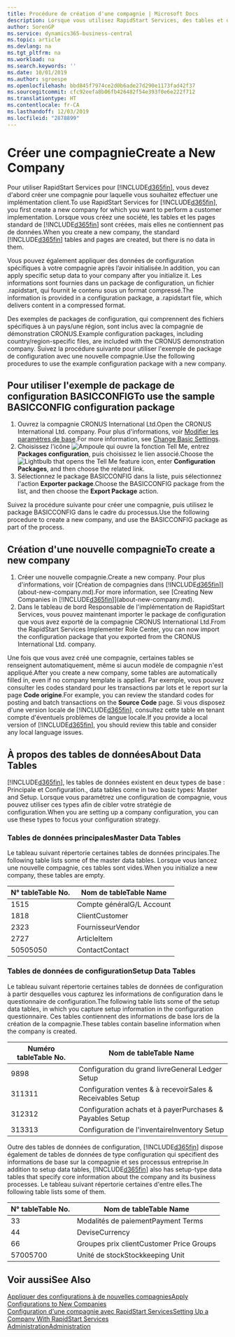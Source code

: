 ```yaml
---
title: Procédure de création d'une compagnie | Microsoft Docs
description: Lorsque vous utilisez RapidStart Services, des tables et des pages sont créées, mais elles ne contiennent pas de données.
author: SorenGP
ms.service: dynamics365-business-central
ms.topic: article
ms.devlang: na
ms.tgt_pltfrm: na
ms.workload: na
ms.search.keywords: ''
ms.date: 10/01/2019
ms.author: sgroespe
ms.openlocfilehash: bbd845f7974ce2d0b6ade27d290e1173fad42f37
ms.sourcegitcommit: cfc92eefa8b06fb426482f54e393f0e6e222f712
ms.translationtype: HT
ms.contentlocale: fr-CA
ms.lasthandoff: 12/03/2019
ms.locfileid: "2878899"
---
```

# <a name="create-a-new-company"></a><span data-ttu-id="59b29-103">Créer une compagnie</span><span class="sxs-lookup"><span data-stu-id="59b29-103">Create a New Company</span></span>
<span data-ttu-id="59b29-104">Pour utiliser RapidStart Services pour [!INCLUDE[d365fin](includes/d365fin_md.md)], vous devez d'abord créer une compagnie pour laquelle vous souhaitez effectuer une implémentation client.</span><span class="sxs-lookup"><span data-stu-id="59b29-104">To use RapidStart Services for [!INCLUDE[d365fin](includes/d365fin_md.md)], you first create a new company for which you want to perform a customer implementation.</span></span> <span data-ttu-id="59b29-105">Lorsque vous créez une société, les tables et les pages standard de [!INCLUDE[d365fin](includes/d365fin_md.md)] sont créées, mais elles ne contiennent pas de données.</span><span class="sxs-lookup"><span data-stu-id="59b29-105">When you create a new company, the standard [!INCLUDE[d365fin](includes/d365fin_md.md)] tables and pages are created, but there is no data in them.</span></span>

<span data-ttu-id="59b29-106">Vous pouvez également appliquer des données de configuration spécifiques à votre compagnie après l’avoir initialisée.</span><span class="sxs-lookup"><span data-stu-id="59b29-106">In addition, you can apply specific setup data to your company after you initialize it.</span></span> <span data-ttu-id="59b29-107">Les informations sont fournies dans un package de configuration, un fichier .rapidstart, qui fournit le contenu sous un format compressé.</span><span class="sxs-lookup"><span data-stu-id="59b29-107">The information is provided in a configuration package, a .rapidstart file, which delivers content in a compressed format.</span></span>  

<span data-ttu-id="59b29-108">Des exemples de packages de configuration, qui comprennent des fichiers spécifiques à un pays/une région, sont inclus avec la compagnie de démonstration CRONUS.</span><span class="sxs-lookup"><span data-stu-id="59b29-108">Example configuration packages, including country/region-specific files, are included with the CRONUS demonstration company.</span></span> <span data-ttu-id="59b29-109">Suivez la procédure suivante pour utiliser l'exemple de package de configuration avec une nouvelle compagnie.</span><span class="sxs-lookup"><span data-stu-id="59b29-109">Use the following procedures to use the example configuration package with a new company.</span></span>  

## <a name="to-use-the-sample-basicconfig-configuration-package"></a><span data-ttu-id="59b29-110">Pour utiliser l'exemple de package de configuration BASICCONFIG</span><span class="sxs-lookup"><span data-stu-id="59b29-110">To use the sample BASICCONFIG configuration package</span></span>  
1. <span data-ttu-id="59b29-111">Ouvrez la compagnie CRONUS International Ltd.</span><span class="sxs-lookup"><span data-stu-id="59b29-111">Open the CRONUS International Ltd. company.</span></span> <span data-ttu-id="59b29-112">Pour plus d'informations, voir [Modifier les paramètres de base](ui-change-basic-settings.md).</span><span class="sxs-lookup"><span data-stu-id="59b29-112">For more information, see [Change Basic Settings](ui-change-basic-settings.md).</span></span>
2. <span data-ttu-id="59b29-113">Choisissez l'icône ![Ampoule qui ouvre la fonction Tell Me](media/ui-search/search_small.png "Dites-moi ce que vous voulez faire"), entrez **Packages configuration**, puis choisissez le lien associé.</span><span class="sxs-lookup"><span data-stu-id="59b29-113">Choose the ![Lightbulb that opens the Tell Me feature](media/ui-search/search_small.png "Tell me what you want to do") icon, enter **Configuration Packages**, and then choose the related link.</span></span>  
3. <span data-ttu-id="59b29-114">Sélectionnez le package BASICCONFIG dans la liste, puis sélectionnez l'action **Exporter package**.</span><span class="sxs-lookup"><span data-stu-id="59b29-114">Choose the BASICCONFIG package from the list, and then choose the **Export Package** action.</span></span>  

<span data-ttu-id="59b29-115">Suivez la procédure suivante pour créer une compagnie, puis utilisez le package BASICCONFIG dans le cadre du processus.</span><span class="sxs-lookup"><span data-stu-id="59b29-115">Use the following procedure to create a new company, and use the BASICCONFIG package as part of the process.</span></span>  

## <a name="to-create-a-new-company"></a><span data-ttu-id="59b29-116">Création d'une nouvelle compagnie</span><span class="sxs-lookup"><span data-stu-id="59b29-116">To create a new company</span></span>  
1. <span data-ttu-id="59b29-117">Créer une nouvelle compagnie.</span><span class="sxs-lookup"><span data-stu-id="59b29-117">Create a new company.</span></span> <span data-ttu-id="59b29-118">Pour plus d'informations, voir [Création de compagnies dans [!INCLUDE[d365fin](includes/d365fin_md.md)]](about-new-company.md).</span><span class="sxs-lookup"><span data-stu-id="59b29-118">For more information, see [Creating New Companies in [!INCLUDE[d365fin](includes/d365fin_md.md)]](about-new-company.md).</span></span>
2. <span data-ttu-id="59b29-119">Dans le tableau de bord Responsable de l'implémentation de RapidStart Services, vous pouvez maintenant importer le package de configuration que vous avez exporté de la compagnie CRONUS International Ltd.</span><span class="sxs-lookup"><span data-stu-id="59b29-119">From the RapidStart Services Implementer Role Center, you can now import the configuration package that you exported from the CRONUS International Ltd. company.</span></span>

<span data-ttu-id="59b29-120">Une fois que vous avez créé une compagnie, certaines tables se renseignent automatiquement, même si aucun modèle de compagnie n'est appliqué.</span><span class="sxs-lookup"><span data-stu-id="59b29-120">After you create a new company, some tables are automatically filled in, even if no company template is applied.</span></span> <span data-ttu-id="59b29-121">Par exemple, vous pouvez consulter les codes standard pour les transactions par lots et le report sur la page **Code origine**.</span><span class="sxs-lookup"><span data-stu-id="59b29-121">For example, you can review the standard codes for posting and batch transactions on the **Source Code** page.</span></span> <span data-ttu-id="59b29-122">Si vous disposez d'une version locale de [!INCLUDE[d365fin](includes/d365fin_md.md)], consultez cette table en tenant compte d'éventuels problèmes de langue locale.</span><span class="sxs-lookup"><span data-stu-id="59b29-122">If you provide a local version of [!INCLUDE[d365fin](includes/d365fin_md.md)], you should review this table and consider any local language issues.</span></span>

## <a name="about-data-tables"></a><span data-ttu-id="59b29-123">À propos des tables de données</span><span class="sxs-lookup"><span data-stu-id="59b29-123">About Data Tables</span></span>
[!INCLUDE[d365fin](includes/d365fin_md.md)]<span data-ttu-id="59b29-124">, les tables de données existent en deux types de base : Principale et Configuration.</span><span class="sxs-lookup"><span data-stu-id="59b29-124">, data tables come in two basic types: Master and Setup.</span></span> <span data-ttu-id="59b29-125">Lorsque vous paramétrez une configuration de compagnie, vous pouvez utiliser ces types afin de cibler votre stratégie de configuration.</span><span class="sxs-lookup"><span data-stu-id="59b29-125">When you are setting up a company configuration, you can use these types to focus your configuration strategy.</span></span>  

### <a name="master-data-tables"></a><span data-ttu-id="59b29-126">Tables de données principales</span><span class="sxs-lookup"><span data-stu-id="59b29-126">Master Data Tables</span></span>  
<span data-ttu-id="59b29-127">Le tableau suivant répertorie certaines tables de données principales.</span><span class="sxs-lookup"><span data-stu-id="59b29-127">The following table lists some of the master data tables.</span></span> <span data-ttu-id="59b29-128">Lorsque vous lancez une nouvelle compagnie, ces tables sont vides.</span><span class="sxs-lookup"><span data-stu-id="59b29-128">When you initialize a new company, these tables are empty.</span></span>  

|<span data-ttu-id="59b29-129">N° table</span><span class="sxs-lookup"><span data-stu-id="59b29-129">Table No.</span></span>|<span data-ttu-id="59b29-130">Nom de table</span><span class="sxs-lookup"><span data-stu-id="59b29-130">Table Name</span></span>|  
|-------------------|--------------------|  
|<span data-ttu-id="59b29-131">15</span><span class="sxs-lookup"><span data-stu-id="59b29-131">15</span></span>|<span data-ttu-id="59b29-132">Compte général</span><span class="sxs-lookup"><span data-stu-id="59b29-132">G/L Account</span></span>|  
|<span data-ttu-id="59b29-133">18</span><span class="sxs-lookup"><span data-stu-id="59b29-133">18</span></span>|<span data-ttu-id="59b29-134">Client</span><span class="sxs-lookup"><span data-stu-id="59b29-134">Customer</span></span>|  
|<span data-ttu-id="59b29-135">23</span><span class="sxs-lookup"><span data-stu-id="59b29-135">23</span></span>|<span data-ttu-id="59b29-136">Fournisseur</span><span class="sxs-lookup"><span data-stu-id="59b29-136">Vendor</span></span>|  
|<span data-ttu-id="59b29-137">27</span><span class="sxs-lookup"><span data-stu-id="59b29-137">27</span></span>|<span data-ttu-id="59b29-138">Article</span><span class="sxs-lookup"><span data-stu-id="59b29-138">Item</span></span>|  
|<span data-ttu-id="59b29-139">5050</span><span class="sxs-lookup"><span data-stu-id="59b29-139">5050</span></span>|<span data-ttu-id="59b29-140">Contact</span><span class="sxs-lookup"><span data-stu-id="59b29-140">Contact</span></span>|  

### <a name="setup-data-tables"></a><span data-ttu-id="59b29-141">Tables de données de configuration</span><span class="sxs-lookup"><span data-stu-id="59b29-141">Setup Data Tables</span></span>  
<span data-ttu-id="59b29-142">Le tableau suivant répertorie certaines tables de données de configuration à partir desquelles vous capturez les informations de configuration dans le questionnaire de configuration.</span><span class="sxs-lookup"><span data-stu-id="59b29-142">The following table lists some of the setup data tables, in which you capture setup information in the configuration questionnaire.</span></span> <span data-ttu-id="59b29-143">Ces tables contiennent des informations de base lors de la création de la compagnie.</span><span class="sxs-lookup"><span data-stu-id="59b29-143">These tables contain baseline information when the company is created.</span></span>  

|<span data-ttu-id="59b29-144">Numéro table</span><span class="sxs-lookup"><span data-stu-id="59b29-144">Table No.</span></span>|<span data-ttu-id="59b29-145">Nom de table</span><span class="sxs-lookup"><span data-stu-id="59b29-145">Table Name</span></span>|  
|-------------------|--------------------|  
|<span data-ttu-id="59b29-146">98</span><span class="sxs-lookup"><span data-stu-id="59b29-146">98</span></span>|<span data-ttu-id="59b29-147">Configuration du grand livre</span><span class="sxs-lookup"><span data-stu-id="59b29-147">General Ledger Setup</span></span>|  
|<span data-ttu-id="59b29-148">311</span><span class="sxs-lookup"><span data-stu-id="59b29-148">311</span></span>|<span data-ttu-id="59b29-149">Configuration ventes & à recevoir</span><span class="sxs-lookup"><span data-stu-id="59b29-149">Sales & Receivables Setup</span></span>|  
|<span data-ttu-id="59b29-150">312</span><span class="sxs-lookup"><span data-stu-id="59b29-150">312</span></span>|<span data-ttu-id="59b29-151">Configuration achats et à payer</span><span class="sxs-lookup"><span data-stu-id="59b29-151">Purchases & Payables Setup</span></span>|  
|<span data-ttu-id="59b29-152">313</span><span class="sxs-lookup"><span data-stu-id="59b29-152">313</span></span>|<span data-ttu-id="59b29-153">Configuration de l'inventaire</span><span class="sxs-lookup"><span data-stu-id="59b29-153">Inventory Setup</span></span>|  

<span data-ttu-id="59b29-154">Outre des tables de données de configuration, [!INCLUDE[d365fin](includes/d365fin_md.md)] dispose également de tables de données de type configuration qui spécifient des informations de base sur la compagnie et ses processus entreprise.</span><span class="sxs-lookup"><span data-stu-id="59b29-154">In addition to setup data tables, [!INCLUDE[d365fin](includes/d365fin_md.md)] also has setup-type data tables that specify core information about the company and its business processes.</span></span> <span data-ttu-id="59b29-155">Le tableau suivant répertorie certaines d'entre elles.</span><span class="sxs-lookup"><span data-stu-id="59b29-155">The following table lists some of them.</span></span>  

|<span data-ttu-id="59b29-156">N° table</span><span class="sxs-lookup"><span data-stu-id="59b29-156">Table No.</span></span>|<span data-ttu-id="59b29-157">Nom de table</span><span class="sxs-lookup"><span data-stu-id="59b29-157">Table Name</span></span>|  
|-------------------|--------------------|  
|<span data-ttu-id="59b29-158">3</span><span class="sxs-lookup"><span data-stu-id="59b29-158">3</span></span>|<span data-ttu-id="59b29-159">Modalités de paiement</span><span class="sxs-lookup"><span data-stu-id="59b29-159">Payment Terms</span></span>|  
|<span data-ttu-id="59b29-160">4</span><span class="sxs-lookup"><span data-stu-id="59b29-160">4</span></span>|<span data-ttu-id="59b29-161">Devise</span><span class="sxs-lookup"><span data-stu-id="59b29-161">Currency</span></span>|  
|<span data-ttu-id="59b29-162">6</span><span class="sxs-lookup"><span data-stu-id="59b29-162">6</span></span>|<span data-ttu-id="59b29-163">Groupes prix client</span><span class="sxs-lookup"><span data-stu-id="59b29-163">Customer Price Groups</span></span>|  
|<span data-ttu-id="59b29-164">5700</span><span class="sxs-lookup"><span data-stu-id="59b29-164">5700</span></span>|<span data-ttu-id="59b29-165">Unité de stock</span><span class="sxs-lookup"><span data-stu-id="59b29-165">Stockkeeping Unit</span></span>|

  

## <a name="see-also"></a><span data-ttu-id="59b29-166">Voir aussi</span><span class="sxs-lookup"><span data-stu-id="59b29-166">See Also</span></span>  
[<span data-ttu-id="59b29-167">Appliquer des configurations à de nouvelles compagnies</span><span class="sxs-lookup"><span data-stu-id="59b29-167">Apply Configurations to New Companies</span></span>](admin-apply-configuration-to-new-companies.md)  
[<span data-ttu-id="59b29-168">Configuration d'une compagnie avec RapidStart Services</span><span class="sxs-lookup"><span data-stu-id="59b29-168">Setting Up a Company With RapidStart Services</span></span>](admin-set-up-a-company-with-rapidstart.md)  
[<span data-ttu-id="59b29-169">Administration</span><span class="sxs-lookup"><span data-stu-id="59b29-169">Administration</span></span>](admin-setup-and-administration.md)
